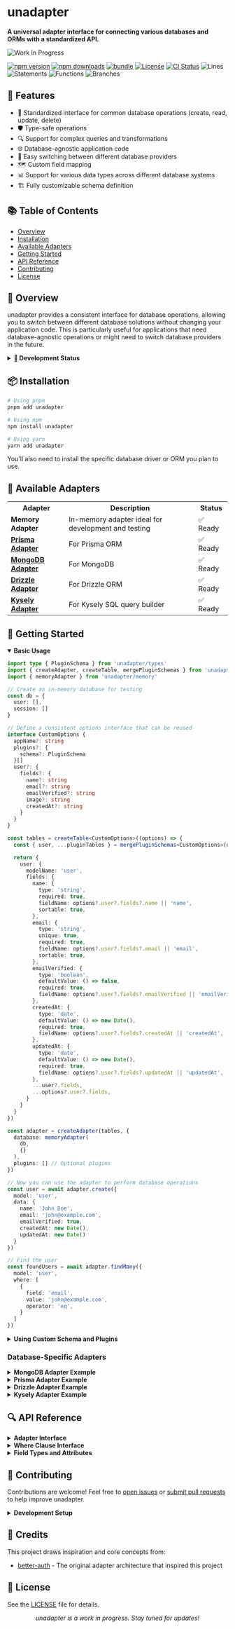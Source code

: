 # unadapter 

**A universal adapter interface for connecting various databases and ORMs with a standardized API.**


<img src="https://img.shields.io/badge/Status-Work%20In%20Progress-orange" alt="Work In Progress"/>

[![npm version][npm-version-src]][npm-version-href]
[![npm downloads][npm-downloads-src]][npm-downloads-href]
[![bundle][bundle-src]][bundle-href]
[![License][license-src]][license-href]
[![CI Status](https://github.com/productdevbook/unadapter/actions/workflows/ci.yml/badge.svg)](https://github.com/productdevbook/unadapter/actions/workflows/ci.yml)
![Lines](https://img.shields.io/badge/Lines-73.19%25-yellowgreen)
![Statements](https://img.shields.io/badge/Statements-73.19%25-yellowgreen)
![Functions](https://img.shields.io/badge/Functions-83.87%25-green)
![Branches](https://img.shields.io/badge/Branches-76.47%25-yellowgreen)


## 🚀 Features

- 🔄 Standardized interface for common database operations (create, read, update, delete)
- 🛡️ Type-safe operations
- 🔍 Support for complex queries and transformations
- 🌐 Database-agnostic application code
- 🔄 Easy switching between different database providers
- 🗺️ Custom field mapping
- 📊 Support for various data types across different database systems
- 🏗️ Fully customizable schema definition

## 📚 Table of Contents

- [Overview](#-overview)
- [Installation](#-installation)
- [Available Adapters](#-available-adapters)
- [Getting Started](#-getting-started)
- [API Reference](#-api-reference)
- [Contributing](#-contributing)
- [License](#-license)

## 🌟 Overview

unadapter provides a consistent interface for database operations, allowing you to switch between different database solutions without changing your application code. This is particularly useful for applications that need database-agnostic operations or might need to switch database providers in the future.

<details>
<summary><b>🚧 Development Status</b></summary>

This project is based on the adapter architecture from [better-auth](https://github.com/better-auth) and is being developed to provide a standalone, ESM-compatible adapter solution that can be used across various open-source projects.

#### Development Roadmap

- [x] Initial adapter architecture
- [x] Basic adapters implementation
- [ ] Comprehensive documentation
- [ ] Performance optimizations
- [ ] Additional adapter types
- [ ] Integration examples
- [ ] Complete abstraction from better-auth and compatibility with all software systems

#### Test Coverage
![Lines](https://img.shields.io/badge/Lines-73.19%25-yellowgreen)
![Statements](https://img.shields.io/badge/Statements-73.19%25-yellowgreen)
![Functions](https://img.shields.io/badge/Functions-83.87%25-green)
![Branches](https://img.shields.io/badge/Branches-76.47%25-yellowgreen)

[![CI Status](https://github.com/productdevbook/unadapter/actions/workflows/ci.yml/badge.svg)](https://github.com/productdevbook/unadapter/actions/workflows/ci.yml)
[![JSDocs][jsdocs-src]][jsdocs-href]

</details>

## 📦 Installation

```bash
# Using pnpm
pnpm add unadapter

# Using npm
npm install unadapter

# Using yarn
yarn add unadapter
```

You'll also need to install the specific database driver or ORM you plan to use.

## 🧩 Available Adapters

<table>
  <tr>
    <th>Adapter</th>
    <th>Description</th>
    <th>Status</th>
  </tr>
  <tr>
    <td><b>Memory Adapter</b></td>
    <td>In-memory adapter ideal for development and testing</td>
    <td>✅ Ready</td>
  </tr>
  <tr>
    <td><b><a href="https://www.prisma.io/">Prisma Adapter</a></b></td>
    <td>For Prisma ORM</td>
    <td>✅ Ready</td>
  </tr>
  <tr>
    <td><b><a href="https://www.mongodb.com/">MongoDB Adapter</a></b></td>
    <td>For MongoDB</td>
    <td>✅ Ready</td>
  </tr>
  <tr>
    <td><b><a href="https://orm.drizzle.team/">Drizzle Adapter</a></b></td>
    <td>For Drizzle ORM</td>
    <td>✅ Ready</td>
  </tr>
  <tr>
    <td><b><a href="https://kysely.dev/">Kysely Adapter</a></b></td>
    <td>For Kysely SQL query builder</td>
    <td>✅ Ready</td>
  </tr>
</table>

## 🚀 Getting Started

<details open>
<summary><b>Basic Usage</b></summary>

```typescript
import type { PluginSchema } from 'unadapter/types'
import { createAdapter, createTable, mergePluginSchemas } from 'unadapter'
import { memoryAdapter } from 'unadapter/memory'

// Create an in-memory database for testing
const db = {
  user: [],
  session: []
}

// Define a consistent options interface that can be reused
interface CustomOptions {
  appName?: string
  plugins?: {
    schema?: PluginSchema
  }[]
  user?: {
    fields?: {
      name?: string
      email?: string
      emailVerified?: string
      image?: string
      createdAt?: string
    }
  }
}

const tables = createTable<CustomOptions>((options) => {
  const { user, ...pluginTables } = mergePluginSchemas<CustomOptions>(options) || {}

  return {
    user: {
      modelName: 'user',
      fields: {
        name: {
          type: 'string',
          required: true,
          fieldName: options?.user?.fields?.name || 'name',
          sortable: true,
        },
        email: {
          type: 'string',
          unique: true,
          required: true,
          fieldName: options?.user?.fields?.email || 'email',
          sortable: true,
        },
        emailVerified: {
          type: 'boolean',
          defaultValue: () => false,
          required: true,
          fieldName: options?.user?.fields?.emailVerified || 'emailVerified',
        },
        createdAt: {
          type: 'date',
          defaultValue: () => new Date(),
          required: true,
          fieldName: options?.user?.fields?.createdAt || 'createdAt',
        },
        updatedAt: {
          type: 'date',
          defaultValue: () => new Date(),
          required: true,
          fieldName: options?.user?.fields?.updatedAt || 'updatedAt',
        },
        ...user?.fields,
        ...options?.user?.fields,
      }
    }
  }
})

const adapter = createAdapter(tables, {
  database: memoryAdapter(
    db,
    {}
  ),
  plugins: [] // Optional plugins
})

// Now you can use the adapter to perform database operations
const user = await adapter.create({
  model: 'user',
  data: {
    name: 'John Doe',
    email: 'john@example.com',
    emailVerified: true,
    createdAt: new Date(),
    updatedAt: new Date()
  }
})

// Find the user
const foundUsers = await adapter.findMany({
  model: 'user',
  where: [
    {
      field: 'email',
      value: 'john@example.com',
      operator: 'eq',
    }
  ]
})
```
</details>

<details>
<summary><b>Using Custom Schema and Plugins</b></summary>

```typescript
import type { PluginSchema } from 'unadapter/types'
import { createAdapter, createTable, mergePluginSchemas } from 'unadapter'
import { memoryAdapter } from 'unadapter/memory'

// Create an in-memory database for testing
const db = {
  users: [],
  products: []
}

// Using the same pattern for CustomOptions
interface CustomOptions {
  appName?: string
  plugins?: {
    schema?: PluginSchema
  }[]
  user?: {
    fields?: {
      fullName?: string
      email?: string
      isActive?: string
    }
  }
  product?: {
    fields?: {
      title?: string
      price?: string
      ownerId?: string
    }
  }
}

const tables = createTable<CustomOptions>((options) => {
  const { user, product, ...pluginTables } = mergePluginSchemas<CustomOptions>(options) || {}

  return {
    user: {
      modelName: 'users', // The actual table/collection name in your database
      fields: {
        fullName: {
          type: 'string',
          required: true,
          fieldName: options?.user?.fields?.fullName || 'full_name',
          sortable: true,
        },
        email: {
          type: 'string',
          unique: true,
          required: true,
          fieldName: options?.user?.fields?.email || 'email_address',
        },
        isActive: {
          type: 'boolean',
          fieldName: options?.user?.fields?.isActive || 'is_active',
          defaultValue: () => true,
        },
        createdAt: {
          type: 'date',
          fieldName: 'created_at',
          defaultValue: () => new Date(),
        },
        ...user?.fields,
        ...options?.user?.fields,
      }
    },
    product: {
      modelName: 'products',
      fields: {
        title: {
          type: 'string',
          required: true,
          fieldName: options?.product?.fields?.title || 'title',
        },
        price: {
          type: 'number',
          required: true,
          fieldName: options?.product?.fields?.price || 'price',
        },
        ownerId: {
          type: 'string',
          references: {
            model: 'user',
            field: 'id',
            onDelete: 'cascade',
          },
          required: true,
          fieldName: options?.product?.fields?.ownerId || 'owner_id',
        },
        ...product?.fields,
        ...options?.product?.fields,
      }
    }
  }
})

// User profile plugin schema
const userProfilePlugin = {
  schema: {
    user: {
      modelName: 'user',
      fields: {
        bio: {
          type: 'string',
          required: false,
          fieldName: 'bio',
        },
        location: {
          type: 'string',
          required: false,
          fieldName: 'location',
        }
      }
    }
  }
}

const adapter = createAdapter(tables, {
  database: memoryAdapter(
    db,
    {}
  ),
  plugins: [userProfilePlugin],
})

// Now you can use the adapter with your custom schema
const user = await adapter.create({
  model: 'user',
  data: {
    fullName: 'John Doe',
    email: 'john@example.com',
    bio: 'Software developer',
    location: 'New York'
  }
})

// Create a product linked to the user
const product = await adapter.create({
  model: 'product',
  data: {
    title: 'Awesome Product',
    price: 99.99,
    ownerId: user.id
  }
})
```
</details>

### Database-Specific Adapters

<details>
<summary><b>MongoDB Adapter Example</b></summary>

```typescript
import type { PluginSchema } from 'unadapter/types'
import { createAdapter, createTable, mergePluginSchemas } from 'unadapter'
import { MongoClient } from 'mongodb'
import { mongodbAdapter } from 'unadapter/mongodb'

// Create a database client
const client = new MongoClient('mongodb://localhost:27017')
await client.connect()
const db = client.db('myDatabase')

// Using the same pattern for CustomOptions
interface CustomOptions {
  appName?: string
  plugins?: {
    schema?: PluginSchema
  }[]
  user?: {
    fields?: {
      name?: string
      email?: string
      settings?: string
    }
  }
}

const tables = createTable<CustomOptions>((options) => {
  const { user, ...pluginTables } = mergePluginSchemas<CustomOptions>(options) || {}

  return {
    user: {
      modelName: 'users',
      fields: {
        name: {
          type: 'string',
          required: true,
          fieldName: options?.user?.fields?.name || 'name',
        },
        email: {
          type: 'string',
          required: true,
          unique: true,
          fieldName: options?.user?.fields?.email || 'email',
        },
        settings: {
          type: 'json',
          required: false,
          fieldName: options?.user?.fields?.settings || 'settings',
        },
        createdAt: {
          type: 'date',
          defaultValue: () => new Date(),
          fieldName: 'createdAt',
        },
        ...user?.fields,
        ...options?.user?.fields,
      }
    }
  }
})

// Initialize the adapter
const adapter = createAdapter(tables, {
  database: mongodbAdapter(
    db,
    {
      useNumberId: false
    }
  ),
  plugins: []
})

// Use the adapter
const user = await adapter.create({
  model: 'user',
  data: {
    name: 'Jane Doe',
    email: 'jane@example.com',
    settings: { theme: 'dark', notifications: true }
  }
})
```
</details>

<details>
<summary><b>Prisma Adapter Example</b></summary>

```typescript
import type { PluginSchema } from 'unadapter/types'
import { createAdapter, createTable, mergePluginSchemas } from 'unadapter'
import { PrismaClient } from '@prisma/client'
import { prismaAdapter } from 'unadapter/prisma'

// Initialize Prisma client
const prisma = new PrismaClient()

// Using the same pattern for CustomOptions
interface CustomOptions {
  appName?: string
  plugins?: {
    schema?: PluginSchema
  }[]
  user?: {
    fields?: {
      name?: string
      email?: string
      profile?: string
    }
  }
  post?: {
    fields?: {
      title?: string
      content?: string
      authorId?: string
    }
  }
}

const tables = createTable<CustomOptions>((options) => {
  const { user, post, ...pluginTables } = mergePluginSchemas<CustomOptions>(options) || {}

  return {
    user: {
      modelName: 'User', // Match your Prisma model name (case-sensitive)
      fields: {
        name: {
          type: 'string',
          required: true,
          fieldName: options?.user?.fields?.name || 'name',
        },
        email: {
          type: 'string',
          required: true,
          unique: true,
          fieldName: options?.user?.fields?.email || 'email',
        },
        profile: {
          type: 'json',
          required: false,
          fieldName: options?.user?.fields?.profile || 'profile',
        },
        createdAt: {
          type: 'date',
          defaultValue: () => new Date(),
          fieldName: 'createdAt',
        },
        ...user?.fields,
        ...options?.user?.fields,
      }
    },
    post: {
      modelName: 'Post',
      fields: {
        title: {
          type: 'string',
          required: true,
          fieldName: options?.post?.fields?.title || 'title',
        },
        content: {
          type: 'string',
          required: false,
          fieldName: options?.post?.fields?.content || 'content',
        },
        published: {
          type: 'boolean',
          defaultValue: () => false,
          fieldName: 'published',
        },
        authorId: {
          type: 'string',
          references: {
            model: 'user',
            field: 'id',
            onDelete: 'cascade',
          },
          required: true,
          fieldName: options?.post?.fields?.authorId || 'authorId',
        },
        ...post?.fields,
        ...options?.post?.fields,
      }
    }
  }
})

// Initialize the adapter
const adapter = createAdapter(tables, {
  database: prismaAdapter(
    prisma,
    {
      provider: 'postgresql',
      debugLogs: true,
      usePlural: false
    }
  ),
  plugins: []
})

// Use the adapter
const user = await adapter.create({
  model: 'user',
  data: {
    name: 'John Smith',
    email: 'john.smith@example.com',
    profile: { bio: 'Software developer', location: 'New York' }
  }
})
```
</details>

<details>
<summary><b>Drizzle Adapter Example</b></summary>

```typescript
import type { PluginSchema } from 'unadapter/types'
import { createAdapter, createTable, mergePluginSchemas } from 'unadapter'
import { sql } from 'drizzle-orm'
import { drizzle } from 'drizzle-orm/node-postgres'
import { pgTable, text, timestamp, uuid, varchar } from 'drizzle-orm/pg-core'
import { drizzleAdapter } from 'unadapter/drizzle'
import 'dotenv/config'

// Define your Drizzle schema
export const role = pgTable(
  'role',
  {
    id: uuid('id').primaryKey().default(sql`gen_random_uuid()`),
    name: varchar('name', { length: 255 }).notNull(),
    key: varchar('key', { length: 255 }).notNull().unique(),
    type: varchar('type', { length: 255 }).notNull().default('user'),
    description: varchar('description', { length: 500 }).notNull(),
    userId: uuid('user_id').notNull(),
    permissions: text('permissions')
      .notNull()
      .default('0'),
    updatedAt: timestamp('updated_at').notNull().default(sql`now()`),
    createdAt: timestamp('created_at').notNull().default(sql`now()`),
  },
)

// Using the same pattern for CustomOptions
interface CustomOptions {
  appName?: string
  plugins?: {
    schema?: PluginSchema
  }[]
  role?: {
    fields?: {
      name?: string
      description?: string
      key?: string
      permissions?: string
      userId?: string
    }
  }
}

const tables = createTable<CustomOptions>((options) => {
  const { user, role, ...pluginTables } = mergePluginSchemas<CustomOptions>(options) || {}

  return {
    role: {
      modelName: 'role',
      fields: {
        name: {
          type: 'string',
          required: true,
          fieldName: options?.role?.fields?.name || 'name',
        },
        description: {
          type: 'string',
          required: true,
          fieldName: options?.role?.fields?.description || 'description',
        },
        key: {
          type: 'string',
          required: true,
          fieldName: options?.role?.fields?.key || 'key',
        },
        permissions: {
          type: 'string',
          required: true,
          fieldName: options?.role?.fields?.permissions || 'permissions',
        },
        userId: {
          type: 'string',
          required: true,
          references: {
            model: 'user',
            field: 'id',
            onDelete: 'cascade',
          },
          fieldName: options?.role?.fields?.userId || 'user_id',
        },
        createdAt: {
          type: 'date',
          required: true,
          defaultValue: new Date(),
        },
        updatedAt: {
          type: 'date',
          required: true,
          defaultValue: new Date(),
        },
        ...role?.fields,
        ...options?.role?.fields,
      },
    },
  }
})

// Initialize the adapter with the Drizzle schema
const adapter = createAdapter(tables, {
  database: drizzleAdapter(
    drizzle(process.env.DATABASE_URL!),
    {
      provider: 'pg',
      debugLogs: true,
      schema: {
        role,
      },
    },
  ),
  plugins: [], // Optional plugins
})

// Use the adapter
const role = await adapter.create({
  model: 'role',
  data: {
    name: 'Test Role',
    description: 'This is a test role',
    key: 'test_role',
    permissions: 'read,write',
    userId: '8eea9d01-6c73-4933-bb0f-811cb7d4a862',
    createdAt: new Date(),
    updatedAt: new Date(),
  },
})
```
</details>

<details>
<summary><b>Kysely Adapter Example</b></summary>

```typescript
import type { PluginSchema } from 'unadapter/types'
import { createAdapter, createTable, mergePluginSchemas } from 'unadapter'
import { Kysely, PostgresDialect } from 'kysely'
import pg from 'pg'
import { kyselyAdapter } from 'unadapter/kysely'

// Create PostgreSQL connection pool
const pool = new pg.Pool({
  host: 'localhost',
  database: 'mydatabase',
  user: 'myuser',
  password: 'mypassword'
})

// Initialize Kysely with PostgreSQL dialect
const db = new Kysely({
  dialect: new PostgresDialect({ pool })
})

// Using the same pattern for CustomOptions
interface CustomOptions {
  appName?: string
  plugins?: {
    schema?: PluginSchema
  }[]
  user?: {
    fields?: {
      name?: string
      email?: string
      active?: string
      meta?: string
    }
  }
  article?: {
    fields?: {
      title?: string
      content?: string
      authorId?: string
    }
  }
}

const tables = createTable<CustomOptions>((options) => {
  const { user, article, ...pluginTables } = mergePluginSchemas<CustomOptions>(options) || {}

  return {
    user: {
      modelName: 'users',
      fields: {
        name: {
          type: 'string',
          required: true,
          fieldName: options?.user?.fields?.name || 'name',
        },
        email: {
          type: 'string',
          required: true,
          unique: true,
          fieldName: options?.user?.fields?.email || 'email',
        },
        active: {
          type: 'boolean',
          defaultValue: () => true,
          fieldName: options?.user?.fields?.active || 'is_active',
        },
        meta: {
          type: 'json',
          required: false,
          fieldName: options?.user?.fields?.meta || 'meta_data',
        },
        createdAt: {
          type: 'date',
          defaultValue: () => new Date(),
          fieldName: 'created_at',
        },
        ...user?.fields,
        ...options?.user?.fields,
      }
    },
    article: {
      modelName: 'articles',
      fields: {
        title: {
          type: 'string',
          required: true,
          fieldName: options?.article?.fields?.title || 'title',
        },
        content: {
          type: 'string',
          required: true,
          fieldName: options?.article?.fields?.content || 'content',
        },
        authorId: {
          type: 'string',
          references: {
            model: 'user',
            field: 'id',
            onDelete: 'cascade',
          },
          required: true,
          fieldName: options?.article?.fields?.authorId || 'author_id',
        },
        tags: {
          type: 'array',
          required: false,
          fieldName: 'tags',
        },
        publishedAt: {
          type: 'date',
          required: false,
          fieldName: 'published_at',
        },
        ...article?.fields,
        ...options?.article?.fields,
      }
    }
  }
})

// Initialize the adapter
const adapter = createAdapter(tables, {
  database: kyselyAdapter(
    db,
    {
      defaultSchema: 'public'
    }
  ),
  plugins: []
})

// Use the adapter
const user = await adapter.create({
  model: 'user',
  data: {
    name: 'Robert Chen',
    email: 'robert@example.com',
    meta: { interests: ['programming', 'reading'], location: 'San Francisco' }
  }
})
```
</details>

## 🔍 API Reference

<details>
<summary><b>Adapter Interface</b></summary>

All adapters implement the following interface:

```typescript
interface Adapter {
  // Create a new record
  create<T>({
    model: string,
    data: Omit<T, 'id'>,
    select?: string[]
  }): Promise<T>;

  // Find multiple records
  findMany<T>({
    model: string,
    where?: Where[],
    limit?: number,
    sortBy?: {
      field: string,
      direction: 'asc' | 'desc'
    },
    offset?: number
  }): Promise<T[]>;

  // Update a record
  update<T>({
    model: string,
    where: Where[],
    update: Record<string, any>
  }): Promise<T | null>;

  // Update multiple records
  updateMany({
    model: string,
    where: Where[],
    update: Record<string, any>
  }): Promise<number>;

  // Delete a record
  delete({
    model: string,
    where: Where[]
  }): Promise<void>;

  // Delete multiple records
  deleteMany({
    model: string,
    where: Where[]
  }): Promise<number>;

  // Count records
  count({
    model: string,
    where?: Where[]
  }): Promise<number>;
}
```
</details>

<details>
<summary><b>Where Clause Interface</b></summary>

The `Where` interface is used for filtering records:

```typescript
interface Where {
  field: string
  value?: any
  operator?: 'eq' | 'ne' | 'gt' | 'gte' | 'lt' | 'lte' | 'in' | 'contains' | 'starts_with' | 'ends_with'
  connector?: 'AND' | 'OR'
}
```
</details>

<details>
<summary><b>Field Types and Attributes</b></summary>

When defining your schema, you can use the following field types and attributes:

```typescript
interface FieldAttribute {
  // The type of the field
  type: 'string' | 'number' | 'boolean' | 'date' | 'json' | 'array'

  // Whether this field is required
  required?: boolean

  // Whether this field should be unique
  unique?: boolean

  // The actual column/field name in the database
  fieldName?: string

  // Whether this field can be sorted
  sortable?: boolean

  // Default value function
  defaultValue?: () => any

  // Reference to another model (for foreign keys)
  references?: {
    model: string
    field: string
    onDelete?: 'cascade' | 'set null' | 'restrict'
  }

  // Custom transformations
  transform?: {
    input?: (value: any) => any
    output?: (value: any) => any
  }
}
```
</details>

## 🤝 Contributing

Contributions are welcome! Feel free to [open issues](https://github.com/productdevbook/unadapter/issues) or [submit pull requests](https://github.com/productdevbook/unadapter/pulls) to help improve unadapter.

<details>
<summary><b>Development Setup</b></summary>

1. Clone the repository:
   ```bash
   git clone https://github.com/productdevbook/unadapter.git
   cd unadapter
   ```

2. Install dependencies:
   ```bash
   pnpm install
   ```

3. Run tests:
   ```bash
   pnpm test
   ```

4. Build the project:
   ```bash
   pnpm build
   ```
</details>

## 🙏 Credits

This project draws inspiration and core concepts from:
- [better-auth](https://github.com/better-auth) - The original adapter architecture that inspired this project

## 📝 License

See the [LICENSE](LICENSE) file for details.

<div align="center">
  <p><i>unadapter is a work in progress. Stay tuned for updates!</i></p>
</div>

<!-- Links -->
[npm-version-src]: https://img.shields.io/npm/v/unadapter?style=flat&colorA=080f12&colorB=1fa669
[npm-version-href]: https://npmjs.com/package/unadapter
[npm-downloads-src]: https://img.shields.io/npm/dm/unadapter?style=flat&colorA=080f12&colorB=1fa669
[npm-downloads-href]: https://npmjs.com/package/unadapter
[bundle-src]: https://img.shields.io/bundlephobia/minzip/unadapter?style=flat&colorA=080f12&colorB=1fa669&label=minzip
[bundle-href]: https://bundlephobia.com/result?p=unadapter
[license-src]: https://img.shields.io/github/license/productdevbook/unadapter.svg?style=flat&colorA=080f12&colorB=1fa669
[license-href]: https://github.com/productdevbook/unadapter/blob/main/LICENSE
[jsdocs-src]: https://img.shields.io/badge/jsdocs-reference-080f12?style=flat&colorA=080f12&colorB=1fa669
[jsdocs-href]: https://www.jsdocs.io/package/unadapter
